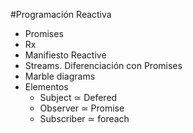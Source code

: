 #Programación Reactiva

* Promises
* Rx
* Manifiesto Reactive
* Streams. Diferenciación con Promises
* Marble diagrams
* Elementos
  - Subject ≃ Defered
  - Observer ≃ Promise
  - Subscriber ≃ foreach
